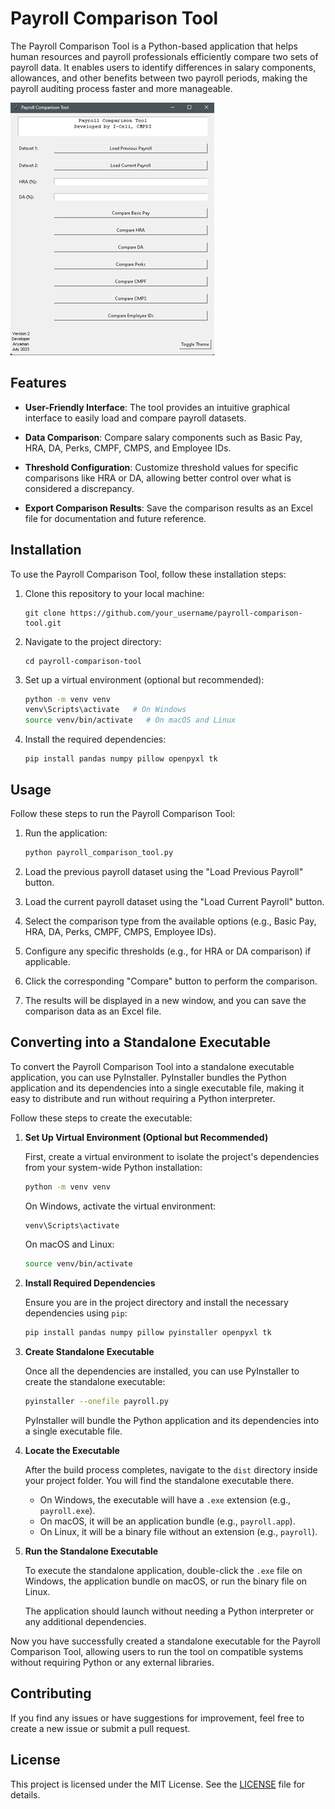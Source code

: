 # Payroll Comparison Tool

The Payroll Comparison Tool is a Python-based application that helps human resources and payroll professionals efficiently compare two sets of payroll data. It enables users to identify differences in salary components, allowances, and other benefits between two payroll periods, making the payroll auditing process faster and more manageable.

![Payroll Comparison Tool Screenshot](payroll.png)


## Features

- **User-Friendly Interface**: The tool provides an intuitive graphical interface to easily load and compare payroll datasets.

- **Data Comparison**: Compare salary components such as Basic Pay, HRA, DA, Perks, CMPF, CMPS, and Employee IDs.

- **Threshold Configuration**: Customize threshold values for specific comparisons like HRA or DA, allowing better control over what is considered a discrepancy.

- **Export Comparison Results**: Save the comparison results as an Excel file for documentation and future reference.

## Installation

To use the Payroll Comparison Tool, follow these installation steps:

1. Clone this repository to your local machine:

   ```
   git clone https://github.com/your_username/payroll-comparison-tool.git
   ```

2. Navigate to the project directory:

   ```
   cd payroll-comparison-tool
   ```

3. Set up a virtual environment (optional but recommended):

   ```bash
   python -m venv venv
   venv\Scripts\activate   # On Windows
   source venv/bin/activate   # On macOS and Linux
   ```

4. Install the required dependencies:

   ```
   pip install pandas numpy pillow openpyxl tk
   ```

## Usage

Follow these steps to run the Payroll Comparison Tool:

1. Run the application:

   ```bash
   python payroll_comparison_tool.py
   ```

2. Load the previous payroll dataset using the "Load Previous Payroll" button.

3. Load the current payroll dataset using the "Load Current Payroll" button.

4. Select the comparison type from the available options (e.g., Basic Pay, HRA, DA, Perks, CMPF, CMPS, Employee IDs).

5. Configure any specific thresholds (e.g., for HRA or DA comparison) if applicable.

6. Click the corresponding "Compare" button to perform the comparison.

7. The results will be displayed in a new window, and you can save the comparison data as an Excel file.

## Converting into a Standalone Executable

To convert the Payroll Comparison Tool into a standalone executable application, you can use PyInstaller. PyInstaller bundles the Python application and its dependencies into a single executable file, making it easy to distribute and run without requiring a Python interpreter.

Follow these steps to create the executable:

1. **Set Up Virtual Environment (Optional but Recommended)**

   First, create a virtual environment to isolate the project's dependencies from your system-wide Python installation:

   ```bash
   python -m venv venv
   ```

   On Windows, activate the virtual environment:

   ```bash
   venv\Scripts\activate
   ```

   On macOS and Linux:

   ```bash
   source venv/bin/activate
   ```

2. **Install Required Dependencies**

   Ensure you are in the project directory and install the necessary dependencies using `pip`:

   ```bash
   pip install pandas numpy pillow pyinstaller openpyxl tk
   ```

3. **Create Standalone Executable**

   Once all the dependencies are installed, you can use PyInstaller to create the standalone executable:

   ```bash
   pyinstaller --onefile payroll.py
   ```

   PyInstaller will bundle the Python application and its dependencies into a single executable file.

4. **Locate the Executable**

   After the build process completes, navigate to the `dist` directory inside your project folder. You will find the standalone executable there.

   - On Windows, the executable will have a `.exe` extension (e.g., `payroll.exe`).
   - On macOS, it will be an application bundle (e.g., `payroll.app`).
   - On Linux, it will be a binary file without an extension (e.g., `payroll`).

5. **Run the Standalone Executable**

   To execute the standalone application, double-click the `.exe` file on Windows, the application bundle on macOS, or run the binary file on Linux.

   The application should launch without needing a Python interpreter or any additional dependencies.

Now you have successfully created a standalone executable for the Payroll Comparison Tool, allowing users to run the tool on compatible systems without requiring Python or any external libraries.

## Contributing

If you find any issues or have suggestions for improvement, feel free to create a new issue or submit a pull request.

## License

This project is licensed under the MIT License. See the [LICENSE](LICENSE) file for details.

